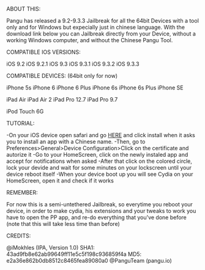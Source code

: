 ABOUT THIS:

Pangu has released a 9.2-9.3.3 Jailbreak for all the 64bit Devices with a tool only and for Windows but expecially just in chinese language.
With the download link below you can Jailbreak directly from your Device, without a working Windows computer, and without the Chinese Pangu Tool.

COMPATIBLE IOS VERSIONS:

iOS 9.2
iOS 9.2.1
iOS 9.3
iOS 9.3.1
iOS 9.3.2
iOS 9.3.3

COMPATIBLE DEVICES: (64bit only for now)

iPhone 5s
iPhone 6
iPhone 6 Plus
iPhone 6s
iPhone 6s Plus
iPhone SE

iPad Air
iPad Air 2
iPad Pro 12.7
iPad Pro 9.7

iPod Touch 6G

TUTORIAL:

-On your iOS device open safari and go <a href="http://tinyurl.com/jxk64fj">HERE</a> and click install when it asks you to install an app with a Chinese name.
-Then, go to Preferences>General>Device Configuration>Click on the certificate and autorize it
-Go to your HomeScreen, click on the newly instaled app and accept for notifications when asked
-After that click on the colored circle, lock your devide and wait for some minutes on your lockscreen until your device reboot itself
-When your device boot up you will see Cydia on your HomeScreen, open it and check if it works

REMEMBER:

For now this is a semi-untethered Jailbreak, so everytime you reboot your device, in order to make cydia, his extensions and your tweaks to work you have to open the PP app, and re-do everything that you've done before
(note that this will take less time than before)

CREDITS:

@iMokhles (IPA, Version 1.0) SHA1: 43ad9fb8e62ab99649ff11e5c5f198c936859f4a     MD5: e2a36e862b0db8512c8465fea89080a0
@PanguTeam (pangu.io)

